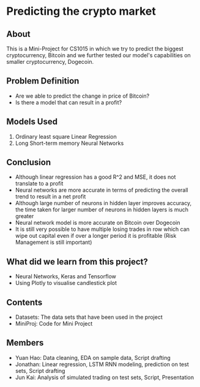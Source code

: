 # Predicting the crypto market

## About

This is a Mini-Project for CS1015 in which we try to predict the biggest cryptocurrency, Bitcoin and we further tested our model's capabilities on smaller cryptocurrency, Dogecoin.

## Problem Definition

- Are we able to predict the change in price of Bitcoin?
- Is there a model that can result in a profit?

## Models Used

1. Ordinary least square Linear Regression
2. Long Short-term memory Neural Networks

## Conclusion
- Although linear regression has a good R^2 and MSE, it does not translate to a profit
- Neural networks are more accurate in terms of predicting the overall trend to result in a net profit
- Although large number of neurons in hidden layer improves accuracy, the time taken for larger number of neurons in hidden layers is much greater
- Neural network model is more accurate on Bitcoin over Dogecoin
- It is still very possible to have multiple losing trades in row which can wipe out capital even if over a longer period it is profitable (Risk Management is still important)

## What did we learn from this project?
- Neural Networks, Keras and Tensorflow
- Using Plotly to visualise candlestick plot


## Contents
- Datasets: The data sets that have been used in the project
- MiniProj: Code for Mini Project

## Members
- Yuan Hao:  Data cleaning, EDA on sample data, Script drafting
- Jonathan: Linear regression, LSTM RNN modeling, prediction on test sets, Script drafting
- Jun Kai: Analysis of simulated trading on test sets, Script, Presentation


